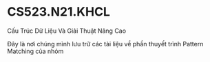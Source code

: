# CS523.N21.KHCL
<h>Cấu Trúc Dữ Liệu Và Giải Thuật Nâng Cao</h>
</br>
<body>
Đây là nơi chúng mình lưu trữ các tài liệu về phần thuyết trình Pattern Matching của nhóm
</body>
